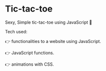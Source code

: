 # Tic-tac-toe

Sexy, Simple tic-tac-toe using JavaScript 🎲

Tech used: 

👉 functionalities to a website using JavaScript.

👉 JavaScript functions.

👉 animations with CSS.
